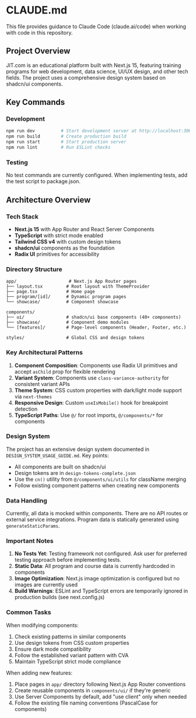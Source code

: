 # CLAUDE.md

This file provides guidance to Claude Code (claude.ai/code) when working with code in this repository.

## Project Overview

JIT.com is an educational platform built with Next.js 15, featuring training programs for web development, data science, UI/UX design, and other tech fields. The project uses a comprehensive design system based on shadcn/ui components.

## Key Commands

### Development
```bash
npm run dev          # Start development server at http://localhost:3000
npm run build        # Create production build
npm run start        # Start production server
npm run lint         # Run ESLint checks
```

### Testing
No test commands are currently configured. When implementing tests, add the test script to package.json.

## Architecture Overview

### Tech Stack
- **Next.js 15** with App Router and React Server Components
- **TypeScript** with strict mode enabled
- **Tailwind CSS v4** with custom design tokens
- **shadcn/ui** components as the foundation
- **Radix UI** primitives for accessibility

### Directory Structure
```
app/                    # Next.js App Router pages
├── layout.tsx         # Root layout with ThemeProvider
├── page.tsx           # Home page
├── program/[id]/      # Dynamic program pages
└── showcase/          # Component showcase

components/            
├── ui/                # shadcn/ui base components (40+ components)
├── showcase/          # Component demo modules
└── [features]/        # Page-level components (Header, Footer, etc.)

styles/                # Global CSS and design tokens
```

### Key Architectural Patterns

1. **Component Composition**: Components use Radix UI primitives and accept `asChild` prop for flexible rendering
2. **Variant System**: Components use `class-variance-authority` for consistent variant APIs
3. **Theme System**: CSS custom properties with dark/light mode support via `next-themes`
4. **Responsive Design**: Custom `useIsMobile()` hook for breakpoint detection
5. **TypeScript Paths**: Use `@/` for root imports, `@/components/*` for components

### Design System

The project has an extensive design system documented in `DESIGN_SYSTEM_USAGE_GUIDE.md`. Key points:
- All components are built on shadcn/ui
- Design tokens are in `design-tokens-complete.json`
- Use the `cn()` utility from `@/components/ui/utils` for className merging
- Follow existing component patterns when creating new components

### Data Handling

Currently, all data is mocked within components. There are no API routes or external service integrations. Program data is statically generated using `generateStaticParams`.

### Important Notes

1. **No Tests Yet**: Testing framework not configured. Ask user for preferred testing approach before implementing tests.
2. **Static Data**: All program and course data is currently hardcoded in components
3. **Image Optimization**: Next.js image optimization is configured but no images are currently used
4. **Build Warnings**: ESLint and TypeScript errors are temporarily ignored in production builds (see next.config.js)

### Common Tasks

When modifying components:
1. Check existing patterns in similar components
2. Use design tokens from CSS custom properties
3. Ensure dark mode compatibility
4. Follow the established variant pattern with CVA
5. Maintain TypeScript strict mode compliance

When adding new features:
1. Place pages in `app/` directory following Next.js App Router conventions
2. Create reusable components in `components/ui/` if they're generic
3. Use Server Components by default, add "use client" only when needed
4. Follow the existing file naming conventions (PascalCase for components)
